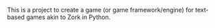 This is a project to create a game (or game framework/engine) for text-based games akin to Zork in Python.

